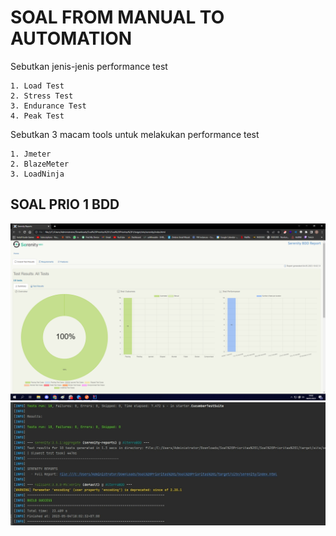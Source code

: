 # SOAL FROM MANUAL TO AUTOMATION
Sebutkan jenis-jenis performance test

    1. Load Test    
    2. Stress Test
    3. Endurance Test
    4. Peak Test
    
    
 Sebutkan 3 macam tools untuk melakukan performance test
 
    1. Jmeter
    2. BlazeMeter
    3. LoadNinja   
## SOAL PRIO 1 BDD
![path](assets/hasil.png)
![path](assets/hasil2.jpeg)
